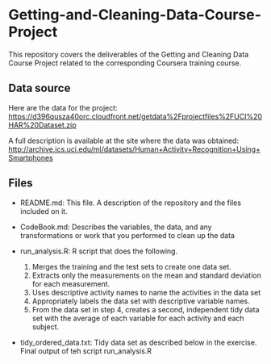 # Getting-and-Cleaning-Data-Course-Project
This repository covers the deliverables of the Getting and Cleaning Data Course Project related to the corresponding Coursera training course.

## Data source
Here are the data for the project:
https://d396qusza40orc.cloudfront.net/getdata%2Fprojectfiles%2FUCI%20HAR%20Dataset.zip

A full description is available at the site where the data was obtained:
http://archive.ics.uci.edu/ml/datasets/Human+Activity+Recognition+Using+Smartphones

## Files

* README.md: This file. A description of the repository and the files included on it.
* CodeBook.md: Describes the variables, the data, and any transformations or work that you performed to clean up the data
* run_analysis.R: R script that does the following.

  1. Merges the training and the test sets to create one data set.
  2. Extracts only the measurements on the mean and standard deviation for each measurement.
  3. Uses descriptive activity names to name the activities in the data set
  4. Appropriately labels the data set with descriptive variable names.
  5. From the data set in step 4, creates a second, independent tidy data set with the average of each variable for each activity and each subject.

* tidy_ordered_data.txt: Tidy data set as described below in the exercise. Final output of teh script run_analysis.R
